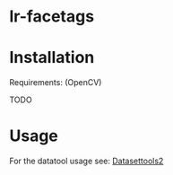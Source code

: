 lr-facetags
===========

# Installation

Requirements: (OpenCV)

TODO


# Usage

For the datatool usage see: [Datasettools2](https://github.com/mll-freiburg/lr-facetags/wiki/Datasettools2)

